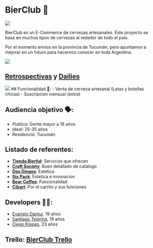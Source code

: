 # BierClub 🍻 
<img src="https://encrypted-tbn0.gstatic.com/images?q=tbn:ANd9GcQ36M4wFiYv3AnkQIqxnz1DJg0RyYHLakWyBQ&usqp=CAU"/>

BierClub es un E-Commerce de cervezas artesanales. Este proyecto se basa en muchos tipos de cervezas al rededor de todo el país.

Por el momento envios en la provincia de Tucumán, pero apuntamos a mejorar en un futuro para hacernos conocer en toda Argentina.

<img src="https://image.flaticon.com/icons/png/128/3316/3316465.png"/>

## [**Retrospectivas**](https://github.com/Evaristodantur/BierClub/blob/master/entregas%20-%20sprints/2do-sprint/retro.md) y [**Dailies**](https://github.com/Evaristodantur/BierClub/blob/master/entregas%20-%20sprints/2do-sprint/daily.md) 


<img src="https://image.flaticon.com/icons/png/128/3076/3076488.png"/>
## Funcionalidad 🧰:
- Venta de cerveza artesanal (Latas y botellas chicas)
- Suscripcion mensual (extra)

## Audiencia objetivo 🗣️:
- *Publico*: Gente mayor a 18 años
- *Ideal*: 25-35 años
- *Residencia*: Tucumán

## Listado de referentes:
- [**Tienda Bierful**](https://tienda.bierful.com): Servicios que ofrecen
- [**Craft Society**](https://www.craftsociety.com.ar): Buen detallado de catalogo
- [**Dos Dingos**](https://www.cervezadosdingos.com/): Estetica
- [**Six Pack**](https://sixpack.com.ar): Estetica e innovacion
- [**Bear Coffee**](https://www.beercoffee.com.ar): Funcionalidad
- [**Cibart**](https://cibart.com.ar/): Por el carrito y sus funciones

## Developers 👨‍💻:
- [Evaristo Dantur](https://github.com/Evaristodantur), 19 años
- [Santiago Tejerina](https://github.com/santitejerina), 19 años
- [Diego Kippes](https://github.com/dkippes), 23 años

## Trello: [**BierClub Trello**](https://trello.com/b/Z7Sq24ef/bierclub)
